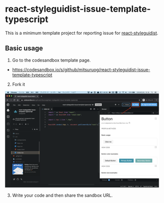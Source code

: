 # react-styleguidist-issue-template-typescript

This is a minimum template project for reporting issue for [react-styleguidist](https://react-styleguidist.js.org).

## Basic usage

1. Go to the codesandbox template page.

- https://codesandbox.io/s/github/mitsuruog/react-styleguidist-issue-template-typescript

2. Fork it

![](./images/fork.png)

3. Write your code and then share the sandbox URL.
